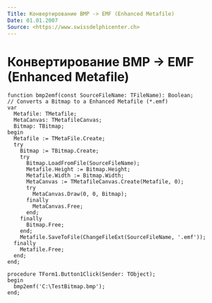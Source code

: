 ```yaml
---
Title: Конвертирование BMP -> EMF (Enhanced Metafile)
Date: 01.01.2007
Source: <https://www.swissdelphicenter.ch>
---
```



Конвертирование BMP -> EMF (Enhanced Metafile)
==============================

    function bmp2emf(const SourceFileName: TFileName): Boolean;
    // Converts a Bitmap to a Enhanced Metafile (*.emf)
    var
      Metafile: TMetafile;
      MetaCanvas: TMetafileCanvas;
      Bitmap: TBitmap;
    begin
      Metafile := TMetaFile.Create;
      try
        Bitmap := TBitmap.Create;
        try
          Bitmap.LoadFromFile(SourceFileName);
          Metafile.Height := Bitmap.Height;
          Metafile.Width := Bitmap.Width;
          MetaCanvas := TMetafileCanvas.Create(Metafile, 0);
          try
            MetaCanvas.Draw(0, 0, Bitmap);
          finally
            MetaCanvas.Free;
          end;
        finally
          Bitmap.Free;
        end;
        Metafile.SaveToFile(ChangeFileExt(SourceFileName, '.emf'));
      finally
        Metafile.Free;
      end;
    end;
     
    procedure TForm1.Button1Click(Sender: TObject);
    begin
      bmp2emf('C:\TestBitmap.bmp');
    end;

